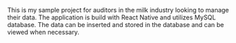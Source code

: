 This is my sample project for auditors in the milk industry looking to manage their data. The application is build with React Native and utilizes MySQL database. The data can be inserted and stored in the database and can be viewed when necessary. 
